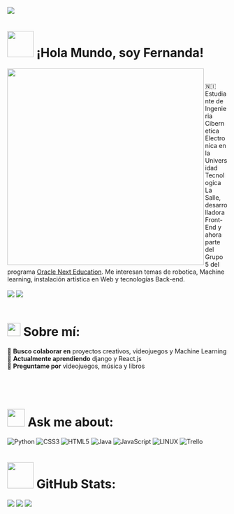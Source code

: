 [![](https://visitcount.itsvg.in/api?id=ferjovel06&label=Eres%20la%20visita%20%23&color=12&icon=5&pretty=true)](https://visitcount.itsvg.in)
# <img height="60" src="https://media1.giphy.com/media/3oKIPtjElfqwMOTbH2/giphy.gif?cid=ecf05e47d2efm4w9yfc3d6y16iicfmrgwaukn5k2e22asjob&ep=v1_gifs_search&rid=giphy.gif&ct=g"/> ¡Hola Mundo, soy Fernanda!
<img align="left" height="450" src="https://media3.giphy.com/media/3o7TKzyIPAiMR1pErK/giphy.gif?cid=ecf05e47bv0pzje0ezys0usw5qv33c4e0ii4ex7ifj2adxxe&ep=v1_gifs_related&rid=giphy.gif&ct=g" />
<br>

🇳🇮 Estudiante de Ingenieria Cibernetica Electronica en la Universidad Tecnologica La Salle, desarrolladora Front-End y ahora parte del Grupo 5 del programa <a href="https://www.oracle.com/mx/education/oracle-next-education/">Oracle Next Education</a>. Me interesan temas de robotica, Machine learning, instalación artística en Web y tecnologías Back-end.
 <br>
 <br>
 <a target="_blank" href="https://www.linkedin.com/in/maria-fernanda-jovel/"><img src="https://img.shields.io/badge/-LinkedIn-0077B5?style=for-the-badge&logo=Linkedin&logoColor=white"></img></a>
<a target="_blank" href="mailto:fermajobe@gmail.com"><img src="https://img.shields.io/badge/-Gmail-D14836?style=for-the-badge&logo=Gmail&logoColor=white"></img></a>
 <br>
 <br>
 # <img height="30" src="https://media.giphy.com/media/DgHkIp2RZVLfW/giphy.gif"/> Sobre mí:
👯 **Busco colaborar en** proyectos creativos, videojuegos y Machine Learning
<br>
🌱 **Actualmente aprendiendo** django y React.js
<br>
🖤 **Preguntame por** videojuegos, música y libros
<br>
 <br>
 <br>
 <br>

# <img height="40" src="https://media4.giphy.com/media/3o6ZtfPqhS8PwCqp1e/giphy.gif?cid=ecf05e47j1oj4bz5u7i19184jbh0rcizj98pntmnomzm3ukm&ep=v1_gifs_search&rid=giphy.gif&ct=g"/> Ask me about:
![Python](https://img.shields.io/badge/Python-3776AB?style=for-the-badge&logo=python&logoColor=white) ![CSS3](https://img.shields.io/badge/css3-%231572B6.svg?style=for-the-badge&logo=css3&logoColor=white) ![HTML5](https://img.shields.io/badge/html5-%23E34F26.svg?style=for-the-badge&logo=html5&logoColor=white) ![Java](https://img.shields.io/badge/java-%23ED8B00.svg?style=for-the-badge&logo=java&logoColor=white) ![JavaScript](https://img.shields.io/badge/javascript-%23323330.svg?style=for-the-badge&logo=javascript&logoColor=%23F7DF1E) ![LINUX](https://img.shields.io/badge/Linux-FCC624?style=for-the-badge&logo=linux&logoColor=black) ![Trello](https://img.shields.io/badge/Trello-%23026AA7.svg?style=for-the-badge&logo=Trello&logoColor=white)
<br>
# <img height="60" src="https://media1.giphy.com/media/CTVeABG6VtkwNh5ffp/giphy.gif?cid=ecf05e4716m41lbmtl2a3m5b4asj5t5lr57no6c0fp4m4n6f&ep=v1_gifs_related&rid=giphy.gif&ct=g"/> GitHub Stats:
![](https://github-readme-stats.vercel.app/api?username=ferjovel06&theme=radical&hide_border=true&include_all_commits=true&count_private=false)
![](https://github-readme-stats.vercel.app/api/top-langs/?username=ferjovel06&theme=radical&hide_border=true&include_all_commits=true&count_private=false&layout=compact)
![](https://github-readme-streak-stats.herokuapp.com/?user=ferjovel06&theme=radical&hide_border=true)








<div align="center>
 <img height="600" align="center" src="https://media3.giphy.com/media/p1aqyY6Y0g9uo/giphy.gif?cid=ecf05e47y8ie5v8sj9dbhi2xwxss4i4kast913ke2a3ivu0c&ep=v1_gifs_search&rid=giphy.gif&ct=g" />
</div>

